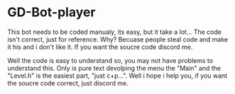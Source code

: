# GD-Bot-player
This bot needs to be coded manualy, its easy, but it take a lot... The code isn't correct, just for reference. Why? Becuase people steal code and make it his and i don't like it. If you want the soucre code discord me.

Well the code is easy to understand so, you may not have problems to understand this. Only is pure text devolping the menu the "Main" and
the "Level.h" is the easiest part, "just c+p...". Well i hope i help you, if you want the soucre code correct, just discord me.
